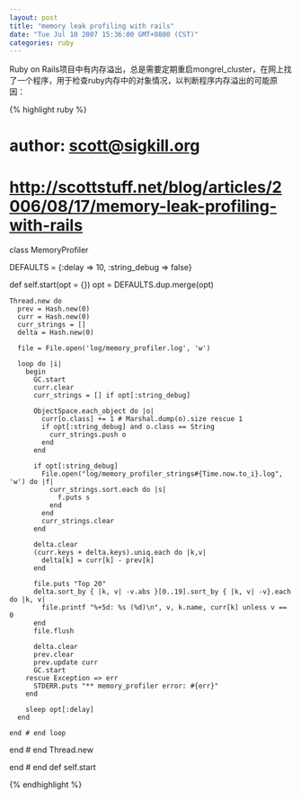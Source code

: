 ```yaml
---
layout: post
title: "memory leak profiling with rails"
date: "Tue Jul 10 2007 15:36:00 GMT+0800 (CST)"
categories: ruby
---
```


Ruby on Rails项目中有内存溢出，总是需要定期重启mongrel_cluster，在网上找了一个程序，用于检查ruby内存中的对象情况，以判断程序内存溢出的可能原因：

{% highlight ruby %}
# author: scott@sigkill.org
# http://scottstuff.net/blog/articles/2006/08/17/memory-leak-profiling-with-rails
class MemoryProfiler

  DEFAULTS = {:delay => 10, :string_debug => false}

  def self.start(opt = {})
    opt = DEFAULTS.dup.merge(opt)

    Thread.new do
      prev = Hash.new(0)
      curr = Hash.new(0)
      curr_strings = []
      delta = Hash.new(0)

      file = File.open('log/memory_profiler.log', 'w')

      loop do |i|
        begin
          GC.start
          curr.clear
          curr_strings = [] if opt[:string_debug]

          ObjectSpace.each_object do |o|
            curr[o.class] += 1 # Marshal.dump(o).size rescue 1
            if opt[:string_debug] and o.class == String
              curr_strings.push o
            end
          end

          if opt[:string_debug]
            File.open("log/memory_profiler_strings#{Time.now.to_i}.log", 'w') do |f|
              curr_strings.sort.each do |s|
                f.puts s
              end
            end
            curr_strings.clear
          end

          delta.clear
          (curr.keys + delta.keys).uniq.each do |k,v|
            delta[k] = curr[k] - prev[k]
          end

          file.puts "Top 20"
          delta.sort_by { |k, v| -v.abs }[0..19].sort_by { |k, v| -v}.each do |k, v|
            file.printf "%+5d: %s (%d)\n", v, k.name, curr[k] unless v == 0
          end
          file.flush

          delta.clear
          prev.clear
          prev.update curr
          GC.start
        rescue Exception => err
          STDERR.puts "** memory_profiler error: #{err}"
        end

        sleep opt[:delay]
      end

    end # end loop

  end # end Thread.new

end # end def self.start

{% endhighlight %}
